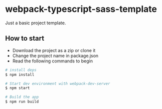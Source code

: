 # webpack-typescript-sass-template

Just a basic project template.

## How to start

- Download the project as a zip or clone it
- Change the project name in package.json
- Read the following commands to begin

```sh
# install deps
$ npm install

# Start dev environment with webpack-dev-server
$ npm start

# Build the app
$ npm run build
```